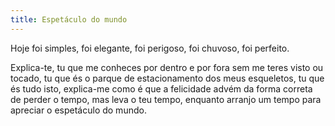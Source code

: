 ```yaml
---
title: Espetáculo do mundo
---
```


Hoje foi simples, foi elegante, foi perigoso, foi chuvoso, foi perfeito.

Explica-te, tu que me conheces por dentro e por fora sem me teres visto ou tocado, tu que és o parque de estacionamento dos meus esqueletos, tu que és tudo isto, explica-me como é que a felicidade advém da forma correta de perder o tempo, mas leva o teu tempo, enquanto arranjo um tempo para apreciar o espetáculo do mundo.